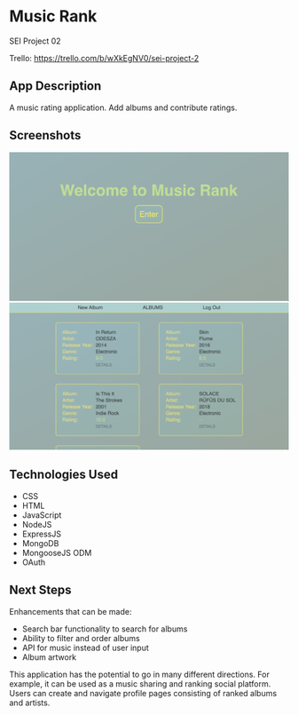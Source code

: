 # Music Rank
SEI Project 02

Trello: https://trello.com/b/wXkEgNV0/sei-project-2
## App Description
A music rating application. Add albums and contribute ratings.

## Screenshots
![Front Page](public/images/Music_Rank_Main.png)
![Main Page](public/images/Music_Rank_Home.png)

## Technologies Used
* CSS
* HTML
* JavaScript
* NodeJS
* ExpressJS
* MongoDB
* MongooseJS ODM
* OAuth

## Next Steps

Enhancements that can be made:
* Search bar functionality to search for albums
* Ability to filter and order albums 
* API for music instead of user input
* Album artwork

This application has the potential to go in many different directions. For example, it can be used as a music sharing and ranking social platform. Users can create and navigate profile pages consisting of  ranked albums and artists. 